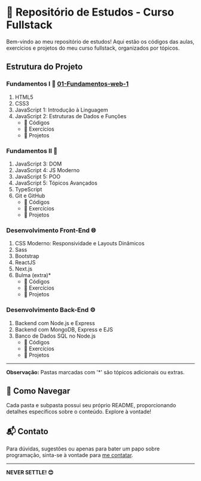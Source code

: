 # 🚀 Repositório de Estudos - Curso Fullstack

Bem-vindo ao meu repositório de estudos! Aqui estão os códigos das aulas, exercícios e projetos do meu curso fullstack, organizados por tópicos.

## Estrutura do Projeto

### Fundamentos I 🧠 [01-Fundamentos-web-1](https://github.com/pedrocarvh/fullstack/tree/main/modulos/01-Fundamentos-web-1)

1. HTML5
2. CSS3
3. JavaScript 1: Introdução à Linguagem
4. JavaScript 2: Estruturas de Dados e Funções
   - 📂 Códigos
   - 📝 Exercícios
   - 🚀 Projetos

### Fundamentos II 🚀
1. JavaScript 3: DOM
2. JavaScript 4: JS Moderno
3. JavaScript 5: POO
4. JavaScript 5: Tópicos Avançados
5. TypeScript
6. Git e GitHub
   - 📂 Códigos
   - 📝 Exercícios
   - 🚀 Projetos

### Desenvolvimento Front-End 🌐
1. CSS Moderno: Responsividade e Layouts Dinâmicos
2. Sass
3. Bootstrap
4. ReactJS
5. Next.js
6. Bulma (extra)*
   - 📂 Códigos
   - 📝 Exercícios
   - 🚀 Projetos

### Desenvolvimento Back-End ⚙️
1. Backend com Node.js e Express
2. Backend com MongoDB, Express e EJS
3. Banco de Dados SQL no Node.js
   - 📂 Códigos
   - 📝 Exercícios
   - 🚀 Projetos

---

**Observação:** Pastas marcadas com '*' são tópicos adicionais ou extras.

## 🚧 Como Navegar

Cada pasta e subpasta possui seu próprio README, proporcionando detalhes específicos sobre o conteúdo. Explore à vontade!

## 📬 Contato

Para dúvidas, sugestões ou apenas para bater um papo sobre programação, sinta-se à vontade para [me contatar](mailto:pedrocarvalho.snk@gmail.com).

---

**NEVER SETTLE! 😊**
